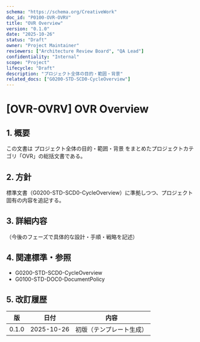 ```yaml
---
schema: "https://schema.org/CreativeWork"
doc_id: "P0100-OVR-OVRV"
title: "OVR Overview"
version: "0.1.0"
date: "2025-10-26"
status: "Draft"
owner: "Project Maintainer"
reviewers: ["Architecture Review Board", "QA Lead"]
confidentiality: "Internal"
scope: "Project"
lifecycle: "Draft"
description: "プロジェクト全体の目的・範囲・背景"
related_docs: ["G0200-STD-SCD0-CycleOverview"]
---
```


# [OVR-OVRV] OVR Overview

## 1. 概要
この文書は プロジェクト全体の目的・範囲・背景 をまとめたプロジェクトカテゴリ「OVR」の総括文書である。

## 2. 方針
標準文書（G0200-STD-SCD0-CycleOverview）に準拠しつつ、プロジェクト固有の内容を追記する。

## 3. 詳細内容
（今後のフェーズで具体的な設計・手順・戦略を記述）

## 4. 関連標準・参照
- G0200-STD-SCD0-CycleOverview
- G0100-STD-DOC0-DocumentPolicy

## 5. 改訂履歴
| 版 | 日付 | 内容 |
|----|------|------|
| 0.1.0 | 2025-10-26 | 初版（テンプレート生成） |
